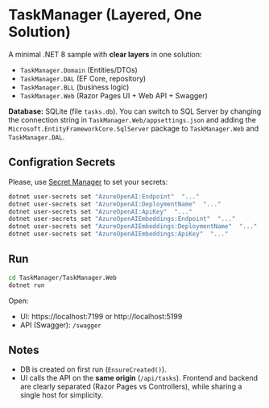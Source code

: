 # TaskManager (Layered, One Solution)

A minimal .NET 8 sample with **clear layers** in one solution:
- `TaskManager.Domain` (Entities/DTOs)
- `TaskManager.DAL` (EF Core, repository)
- `TaskManager.BLL` (business logic)
- `TaskManager.Web` (Razor Pages UI + Web API + Swagger)

**Database:** SQLite (file `tasks.db`). You can switch to SQL Server by changing the connection string in `TaskManager.Web/appsettings.json` and adding the `Microsoft.EntityFrameworkCore.SqlServer` package to `TaskManager.Web` and `TaskManager.DAL`.

## Configration Secrets

Please, use [Secret Manager](https://learn.microsoft.com/en-gb/aspnet/core/security/app-secrets?view=aspnetcore-9.0&tabs=windows) to set your secrets:
```bash
dotnet user-secrets set "AzureOpenAI:Endpoint"  "..."
dotnet user-secrets set "AzureOpenAI:DeploymentName"  "..."
dotnet user-secrets set "AzureOpenAI:ApiKey"  "..."
dotnet user-secrets set "AzureOpenAIEmbeddings:Endpoint"  "..."
dotnet user-secrets set "AzureOpenAIEmbeddings:DeploymentName"  "..."
dotnet user-secrets set "AzureOpenAIEmbeddings:ApiKey"  "..."
```

## Run

```bash
cd TaskManager/TaskManager.Web
dotnet run
```

Open:
- UI: https://localhost:7199 or http://localhost:5199
- API (Swagger): `/swagger`

## Notes
- DB is created on first run (`EnsureCreated()`).
- UI calls the API on the **same origin** (`/api/tasks`). Frontend and backend are clearly separated (Razor Pages vs Controllers), while sharing a single host for simplicity.
